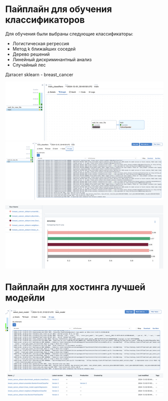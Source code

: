 # Пайплайн для обучения классификаторов
Для обучения были выбраны следующие классификаторы:
- Логистическая регрессия
- Метод k ближайших соседей
- Дерево решений
- Линейный дискриминантный анализ
- Случайный лес

Датасет sklearn - breast_cancer

![pipeline1_1.png](images/pipeline1_1.png)
![pipeline1_2.png](images/pipeline1_2.png)

![MlFlow](./images/mlflow1.png)


# Пайплайн для хостинга лучшей модейли

![pipeline2.png](images/pipeline2.png)
![MlFlow](./images/mlflow2.png)
